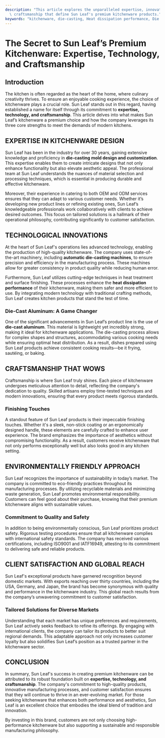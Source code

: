 ```yaml
---
description: "This article explores the unparalleled expertise, innovative technology, and superior\
  \ craftsmanship that define Sun Leaf's premium kitchenware products."
keywords: "kitchenware, die-casting, Heat dissipation performance, Die casting process"
---
```

# The Secret to Sun Leaf’s Premium Kitchenware: Expertise, Technology, and Craftsmanship

## Introduction

The kitchen is often regarded as the heart of the home, where culinary creativity thrives. To ensure an enjoyable cooking experience, the choice of kitchenware plays a crucial role. Sun Leaf stands out in this regard, having established a name for itself through its commitment to **expertise, technology, and craftsmanship**. This article delves into what makes Sun Leaf’s kitchenware a premium choice and how the company leverages its three core strengths to meet the demands of modern kitchens.

## EXPERTISE IN KITCHENWARE DESIGN

Sun Leaf has been in the industry for over 30 years, gaining extensive knowledge and proficiency in **die-casting mold design and customization**. This expertise enables them to create intricate designs that not only enhance functionality but also elevate aesthetic appeal. The professional team at Sun Leaf understands the nuances of material selection and processing techniques, which is essential in producing durable and effective kitchenware.

Moreover, their experience in catering to both OEM and ODM services ensures that they can adapt to various customer needs. Whether it’s developing new product lines or refining existing ones, Sun Leaf’s knowledgeable professionals work collaboratively with clients to achieve desired outcomes. This focus on tailored solutions is a hallmark of their operational philosophy, contributing significantly to customer satisfaction.

## TECHNOLOGICAL INNOVATIONS

At the heart of Sun Leaf's operations lies advanced technology, enabling the production of high-quality kitchenware. The company uses state-of-the-art machinery, including **automatic die-casting machines**, to ensure precision and efficiency in the manufacturing process. These machines allow for greater consistency in product quality while reducing human error.

Furthermore, Sun Leaf utilizes cutting-edge techniques in heat treatment and surface finishing. These processes enhance the **heat dissipation performance** of their kitchenware, making them safer and more efficient to use. By integrating modern technology with traditional crafting methods, Sun Leaf creates kitchen products that stand the test of time.

### Die-Cast Aluminum: A Game Changer

One of the significant advancements in Sun Leaf’s product line is the use of **die-cast aluminum**. This material is lightweight yet incredibly strong, making it ideal for kitchenware applications. The die-casting process allows for complex shapes and structures, accommodating various cooking needs while ensuring optimal heat distribution. As a result, dishes prepared using Sun Leaf products achieve consistent cooking results—be it frying, sautéing, or baking.

## CRAFTSMANSHIP THAT WOWS

Craftsmanship is where Sun Leaf truly shines. Each piece of kitchenware undergoes meticulous attention to detail, reflecting the company's dedication to quality. Skilled artisans employ time-tested techniques and modern innovations, ensuring that every product meets rigorous standards.

### Finishing Touches

A standout feature of Sun Leaf products is their impeccable finishing touches. Whether it's a sleek, non-stick coating or an ergonomically designed handle, these elements are carefully crafted to enhance user experience. The brand emphasizes the importance of aesthetics without compromising functionality. As a result, customers receive kitchenware that not only performs exceptionally well but also looks good in any kitchen setting.

## ENVIRONMENTALLY FRIENDLY APPROACH

Sun Leaf recognizes the importance of sustainability in today’s market. The company is committed to eco-friendly practices throughout its manufacturing processes. By utilizing recyclable materials and minimizing waste generation, Sun Leaf promotes environmental responsibility. Customers can feel good about their purchase, knowing that their premium kitchenware aligns with sustainable values.

### Commitment to Quality and Safety

In addition to being environmentally conscious, Sun Leaf prioritizes product safety. Rigorous testing procedures ensure that all kitchenware complies with international safety standards. The company has received various certifications, including ISO9001 and IATF16949, attesting to its commitment to delivering safe and reliable products.

## CLIENT SATISFACTION AND GLOBAL REACH

Sun Leaf's exceptional products have garnered recognition beyond domestic markets. With exports reaching over thirty countries, including the USA, Germany, and Japan, the brand has become synonymous with quality and performance in the kitchenware industry. This global reach results from the company’s unwavering commitment to customer satisfaction.

### Tailored Solutions for Diverse Markets

Understanding that each market has unique preferences and requirements, Sun Leaf actively seeks feedback to refine its offerings. By engaging with international clients, the company can tailor its products to better suit regional demands. This adaptable approach not only increases customer loyalty but also solidifies Sun Leaf’s position as a trusted partner in the kitchenware sector.

## CONCLUSION

In summary, Sun Leaf's success in creating premium kitchenware can be attributed to its robust foundation built on **expertise, technology, and craftsmanship**. The company's commitment to high-quality products, innovative manufacturing processes, and customer satisfaction ensures that they will continue to thrive in an ever-evolving market. For those seeking kitchenware that enhances both performance and aesthetics, Sun Leaf is an excellent choice that embodies the ideal blend of tradition and innovation.

By investing in this brand, customers are not only choosing high-performance kitchenware but also supporting a sustainable and responsible manufacturing philosophy.
